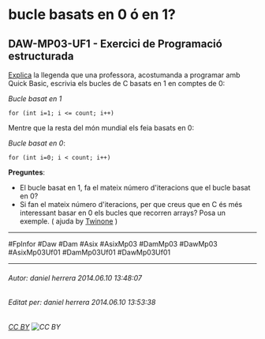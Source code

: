 # bucle basats en 0 ó en 1?
## DAW-MP03-UF1 - Exercici de Programació estructurada
[Explica](https://twitter.com/twinone_/statuses/476329995925979138) la llegenda que una professora, acostumanda a programar amb Quick Basic, escrivia els bucles de C basats en 1 en comptes de 0:

*Bucle basat en 1*

    for (int i=1; i <= count; i++) 

Mentre que la resta del món mundial els feia basats en 0:

*Bucle basat en 0*:

    for (int i=0; i < count; i++) 

**Preguntes**:

* El bucle basat en 1, fa el mateix número d'iteracions que el bucle basat en 0?
* Si fan el mateix número d'iteracions, per que creus que en C és més interessant basar en 0 els bucles que recorren arrays? Posa un exemple. ( ajuda by [Twinone](https://twitter.com/twinone_/statuses/476333698674343936) )








---

#FpInfor #Daw #Dam #Asix #AsixMp03 #DamMp03 #DawMp03 #AsixMp03Uf01 #DamMp03Uf01 #DawMp03Uf01

---

###### Autor: daniel herrera 2014.06.10 13:48:07
###### Editat per: daniel herrera 2014.06.10 13:53:38
###### [CC BY](https://creativecommons.org/licenses/by/4.0/) ![CC BY](https://licensebuttons.net/l/by/3.0/80x15.png)

